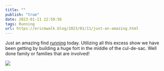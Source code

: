 ```yaml
---
title: ""
publish: "true"
date: 2023-01-11 22:59:56
tags: Running
url: https://ericmwalk.blog/2023/01/11/just-an-amazing.html
---
```


Just an amazing find [running](http://www.strava.com/activities/8377234387) today. Utilizing all this excess show we have been getting by building a huge fort in the middle of the cul-de-sac. Well done family or families that are involved!


![](https://ericmwalk.blog/uploads/2023/a6f22d409c.jpg)